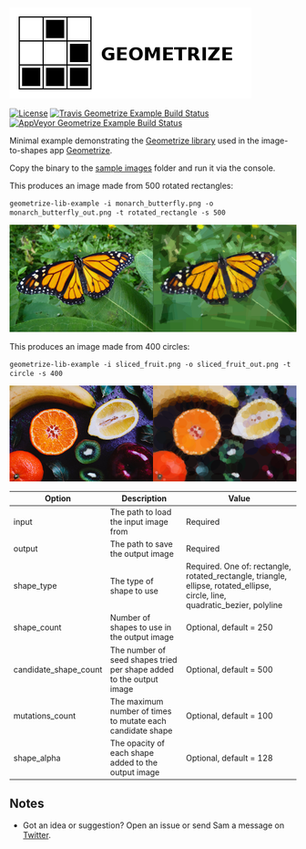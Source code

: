 [![Geometrize library example logo](https://github.com/Tw1ddle/geometrize-lib-example/blob/master/screenshots/geometrize_lib_example_logo.png?raw=true "Geometrize - library for geometrizing images into geometric primitives demo logo")](http://www.geometrize.co.uk)

[![License](http://img.shields.io/:license-mit-blue.svg?style=flat-square)](https://github.com/Tw1ddle/geometrize-lib-example/blob/master/LICENSE)
[![Travis Geometrize Example Build Status](https://img.shields.io/travis/Tw1ddle/geometrize-lib-example.svg?style=flat-square)](https://travis-ci.org/Tw1ddle/geometrize-lib-example)
[![AppVeyor Geometrize Example Build Status](https://ci.appveyor.com/api/projects/status/tav5nu3isxvdjkbh?svg=true)](https://ci.appveyor.com/project/Tw1ddle/geometrize-lib-example)

Minimal example demonstrating the [Geometrize library](https://github.com/Tw1ddle/geometrize-lib) used in the image-to-shapes app [Geometrize](http://www.geometrize.co.uk).

Copy the binary to the [sample images](https://github.com/Tw1ddle/geometrize-lib-example/tree/master/sample_images/) folder and run it via the console.

This produces an image made from 500 rotated rectangles:

```
geometrize-lib-example -i monarch_butterfly.png -o monarch_butterfly_out.png -t rotated_rectangle -s 500
```

[![Geometrize Monarch Butterfly Example](https://github.com/Tw1ddle/geometrize-lib-example/blob/master/screenshots/monarch_butterfly.png?raw=true "Geometrize Monarch Butterfly Example")](http://www.geometrize.co.uk)

This produces an image made from 400 circles:

```
geometrize-lib-example -i sliced_fruit.png -o sliced_fruit_out.png -t circle -s 400
```

[![Geometrize Fruit Example](https://github.com/Tw1ddle/geometrize-lib-example/blob/master/screenshots/sliced_fruit.png?raw=true "Geometrize Fruit Example")](http://www.geometrize.co.uk)

Option          | Description    | Value    |
--------------- | ---------------| ---------|
input           | The path to load the input image from | Required
output          | The path to save the output image | Required
shape_type      | The type of shape to use | Required. One of: rectangle, rotated_rectangle, triangle, ellipse, rotated_ellipse, circle, line, quadratic_bezier, polyline
shape_count     | Number of shapes to use in the output image | Optional, default = 250
candidate_shape_count | The number of seed shapes tried per shape added to the output image | Optional, default = 500
mutations_count | The maximum number of times to mutate each candidate shape | Optional, default = 100
shape_alpha     | The opacity of each shape added to the output image | Optional, default = 128

## Notes
 * Got an idea or suggestion? Open an issue or send Sam a message on [Twitter](https://twitter.com/Sam_Twidale).